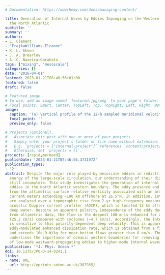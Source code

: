 ```yaml
---
# Documentation: https://wowchemy.com/docs/managing-content/

title: Generation of Internal Waves by Eddies Impinging on the Western Boundary of
  the North Atlantic
subtitle: ''
summary: ''
authors:
- L. Clement
- "FrajkaWilliams-Eleanor"
- K. L. Sheen
- J. A. Brearley
- A. C. Naveira~Garabato
tags: ["mixing", "mesoscale"]
categories: []
date: '2016-04-01'
lastmod: 2023-01-21T08:46:56+01:00
featured: false
draft: false

# Featured image
# To use, add an image named `featured.jpg/png` to your page's folder.
# Focal points: Smart, Center, TopLeft, Top, TopRight, Left, Right, BottomLeft, Bottom, BottomRight.
image:
  caption: '(a) Vertical profile of the 12-h sampled meridional velocity at Wba, (b) zonal and (c) meridional baroclinic velocity 3–10-h bandpass-filtered, and (d) clockwise (red) and counterclockwise (black) components of the buoyancy frequency–normalized shear variance. This subset taken in 2010 represents the transition from anticyclone A1 to cyclone C1 delimited by the vertical black line in (a) based on the sign change of the surface relative vorticity. The two wave packets mentioned in the text are marked by black rectangles in (b),(c).'
  focal_point: ''
  preview_only: false

# Projects (optional).
#   Associate this post with one or more of your projects.
#   Simply enter your project's folder or file name without extension.
#   E.g. `projects = ["internal-project"]` references `content/project/deep-learning/index.md`.
#   Otherwise, set `projects = []`.
projects: [rapid,mermeed]
publishDate: '2023-01-21T07:46:56.373197Z'
publication_types:
- '2'
abstract: Despite the major role played by mesoscale eddies in redistributing the
  energy of the large-scale circulation, our understanding of their dissipation is
  still incomplete. This study investigates the generation of internal waves by decaying
  eddies in the North Atlantic western boundary. The eddy presence and decay are measured
  from the altimetric surface relative vorticity associated with an array of full-depth
  current meters extending ~100 km offshore at 26.5°N. In addition, internal waves
  are analyzed over a topographic rise from 2-yr high-frequency measurements of an
  acoustic Doppler current profiler (ADCP), which is located 13 km offshore in 600-m
  deep water. Despite an apparent polarity independence of the eddy decay observed
  from altimetric data, the flow in the deepest 100 m is enhanced for anticyclones
  (25.2 cm/s) compared with cyclones (−4.7 cm/s). Accordingly, the internal wave field
  is sensitive to this polarity-dependent deep velocity. This is apparent from the
  eddy-modulated enhanced dissipation rate, which is obtained from a finescale parameterization
  and exceeds 10e-9 W/kg for near-bottom flows greater than 8 cm/s. The present study
  underlines the importance of oceanic western boundaries for removing the energy
  of low-mode westward-propagating eddies to higher-mode internal waves.
publication: '*J. Phys. Ocean.*'
doi: 10.1175/JPO-D-14-0241.1
links:
- name: URL
  url: http://eprints.soton.ac.uk/387985/
---
```

